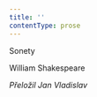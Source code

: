 ```yaml
---
title: ''
contentType: prose
---
```


<section>

Sonety

William Shakespeare

_Přeložil Jan Vladislav_

</section>
